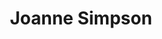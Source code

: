 <h1 align="center">Joanne Simpson</h1>     
<!-- <h3 align="center">Hi :)</h3> -->
<!-- <p>In case you're wondering, no, i'm not five. I just have a liking towards....leeks</p> -->

<p align="center">
<!-- <img src="https://i.pinimg.com/originals/aa/dc/bb/aadcbbc32d86849f9dde362bb0d1f7f8.gif"/> -->
</p>
<!--
**jgsimpson15/jgsimpson15** is a ✨ _special_ ✨ repository because its `README.md` (this file) appears on your GitHub profile.

Here are some ideas to get you started:

- 🔭 I’m currently working on ...
- 🌱 I’m currently learning ...
- 👯 I’m looking to collaborate on ...
- 🤔 I’m looking for help with ...
- 💬 Ask me about ...
- 📫 How to reach me: ...
- 😄 Pronouns: ...
- ⚡ Fun fact: ...
-->

